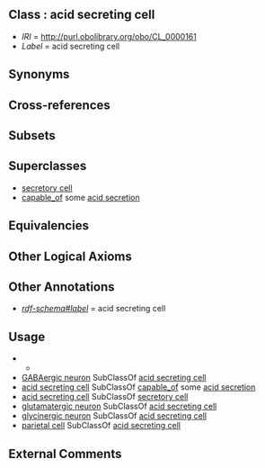 
## Class : acid secreting cell

 * *IRI* = http://purl.obolibrary.org/obo/CL_0000161
 * *Label* = acid secreting cell

## Synonyms


## Cross-references


## Subsets


## Superclasses

 * [secretory cell](../../CL/51/CL_0000151.md)
 * [capable_of](../../RO/15/RO_0002215.md) some [acid secretion](../../GO/17/GO_0046717.md)

## Equivalencies


## Other Logical Axioms


## Other Annotations

 * *[rdf-schema#label](../../el/rdf-schema#label.md)* = acid secreting cell

## Usage

 * -
 * [GABAergic neuron](../../CL/17/CL_0000617.md) SubClassOf [acid secreting cell](../../CL/61/CL_0000161.md)
 * [acid secreting cell](../../CL/61/CL_0000161.md) SubClassOf [capable_of](../../RO/15/RO_0002215.md) some [acid secretion](../../GO/17/GO_0046717.md)
 * [acid secreting cell](../../CL/61/CL_0000161.md) SubClassOf [secretory cell](../../CL/51/CL_0000151.md)
 * [glutamatergic neuron](../../CL/79/CL_0000679.md) SubClassOf [acid secreting cell](../../CL/61/CL_0000161.md)
 * [glycinergic neuron](../../CL/09/CL_1001509.md) SubClassOf [acid secreting cell](../../CL/61/CL_0000161.md)
 * [parietal cell](../../CL/62/CL_0000162.md) SubClassOf [acid secreting cell](../../CL/61/CL_0000161.md)

## External Comments

